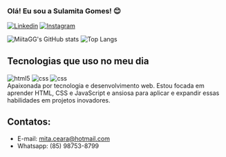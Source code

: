 ### Olá! Eu sou a  Sulamita Gomes! 😊


[![Linkedin](https://img.shields.io/badge/LinkedIn-0077B5?style=for-the-badge&logo=linkedin&logoColor=white)](https://www.linkedin.com/in/sulamita-gomes-a00410245/)
[![Instagram](https://img.shields.io/badge/Instagram-E4405F?style=for-the-badge&logo=instagram&logoColor=white)](https://www.instagram.com/kynnareth_/)

![MiitaGG's GitHub stats](https://github-readme-stats.vercel.app/api?username=MiitaGG&show_icons=true&theme=radical&locale=pt-br)
![Top Langs](https://github-readme-stats.vercel.app/api/top-langs/?username=MiitaGG&layout=compact&locale=pt-br)

## Tecnologias que uso no meu dia
<div style="display: inline_block">
<img align="center" alt="html5" src="https://img.shields.io/badge/HTML5-E34F26?style=for-the-badge&logo=html5&logoColor=white">
<img align="center" alt="css" src="https://img.shields.io/badge/CSS3-1572B6?style=for-the-badge&logo=css3&logoColor=white">
<img align="center" alt="css" src="https://img.shields.io/badge/JavaScript-323330?style=for-the-badge&logo=javascript&logoColor=F7DF1E"><br/>
  Apaixonada por tecnologia e desenvolvimento web. Estou focada em aprender HTML, CSS e JavaScript e ansiosa para aplicar e expandir essas habilidades em projetos inovadores. 
</div>

## Contatos:
- E-mail: mita.ceara@hotmail.com
- Whatsapp: (85) 98753-8799

